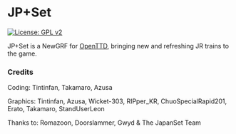 # JP+Set 
 [![License: GPL v2](https://img.shields.io/badge/License-GPL%20v2-blue.svg)](https://www.gnu.org/licenses/old-licenses/gpl-2.0.en.html)


JP+Set is a NewGRF for [OpenTTD](https://www.openttd.org/), bringing new and refreshing JR trains to the game.

### Credits

Coding: Tintinfan, Takamaro, Azusa

Graphics: Tintinfan, Azusa, Wicket-303, RIPper_KR, ChuoSpecialRapid201, Erato, Takamaro, StandUserLeon

Thanks to: Romazoon, Doorslammer, Gwyd & The JapanSet Team
